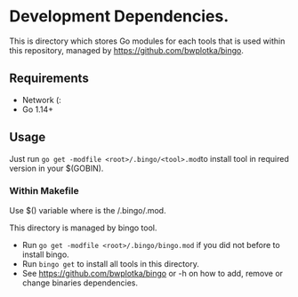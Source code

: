# Development Dependencies.

This is directory which stores Go modules for each tools that is used within this repository, managed by https://github.com/bwplotka/bingo.

## Requirements

* Network (:
* Go 1.14+

## Usage

Just run `go get -modfile <root>/.bingo/<tool>.mod`to install tool in required version in your $(GOBIN).

### Within Makefile

Use $(<tool>) variable where <tool> is the <root>/.bingo/<tool>.mod.

This directory is managed by bingo tool.

* Run `go get -modfile <root>/.bingo/bingo.mod` if you did not before to install bingo.
* Run `bingo get` to install all tools in this directory.
* See https://github.com/bwplotka/bingo or -h on how to add, remove or change binaries dependencies.
